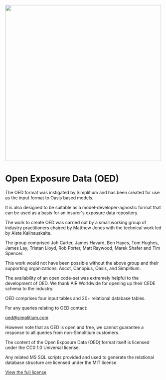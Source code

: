 <img src="https://www.simplitium.com/hubfs/logo/modex-by-simplitium.png?t=1538034253743" width=500></img>

# Open Exposure Data (OED)

The OED format was instigated by Simplitium and has been created for use as the input format to Oasis based models.                
                
It is also designed to be suitable as a model-developer-agnostic format that can be used as a basis for an insurer's exposure data repository.            
                
The work to create OED was carried out by a small working group of industry practitioners chaired by Matthew Jones with the technical work led by Aiste Kalinauskaite.            
                
The group comprised Joh Carter, James Havard, Ben Hayes, Tom Hughes, James Lay, Tristan Lloyd, Rob Porter, Matt Raywood, Marek Shafer and Tim Spencer.            
                
This work would not have been possible without the above group and their supporting organizations: Ascot, Canopius, Oasis, and Simplitium.    
                
The availability of an open code-set was extremely helpful to the development of OED. We thank AIR Worldwide for opening up their CEDE schema to the industry.   
                
OED comprises four input tables and 20+ relational database tables.           
                
For any queries relating to OED contact: 
                
oed@simplitium.com
                
However note that as OED is open and free, we cannot guarantee a response to all queries from non-Simplitium customers.         
                
The content of the Open Exposure Data (OED) format itself is licensed under the CC0 1.0 Universal license.             
                
Any related MS SQL scripts provided and used to generate the relational database structure are licensed under the MIT license.        

<a href="https://github.com/Simplitium/OED/blob/master/LICENSE.md">View the full license</a>
